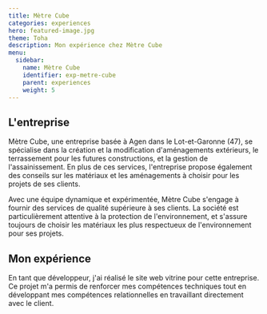 ```yaml
---
title: Mètre Cube
categories: experiences
hero: featured-image.jpg
theme: Toha
description: Mon expérience chez Mètre Cube
menu:
  sidebar:
    name: Mètre Cube
    identifier: exp-metre-cube
    parent: experiences
    weight: 5
---
```


## L'entreprise

Mètre Cube, une entreprise basée à Agen dans le Lot-et-Garonne (47), se spécialise dans la création et la modification d'aménagements extérieurs, le terrassement pour les futures constructions, et la gestion de l'assainissement. En plus de ces services, l'entreprise propose également des conseils sur les matériaux et les aménagements à choisir pour les projets de ses clients.

Avec une équipe dynamique et expérimentée, Mètre Cube s'engage à fournir des services de qualité supérieure à ses clients. La société est particulièrement attentive à la protection de l'environnement, et s'assure toujours de choisir les matériaux les plus respectueux de l'environnement pour ses projets.

## Mon expérience

En tant que développeur, j'ai réalisé le site web vitrine pour cette entreprise. Ce projet m'a permis de renforcer mes compétences techniques tout en développant mes compétences relationnelles en travaillant directement avec le client.